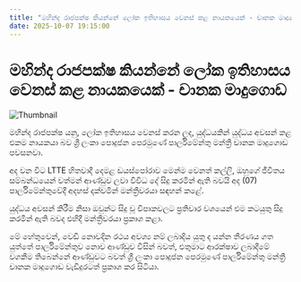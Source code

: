 ```yaml
---
title: "මහින්ද රාජපක්ෂ කියන්නේ ලෝක ඉතිහාසය වෙනස් කළ නායකයෙක් - චානක මාදුගොඩ"
date: 2025-10-07 19:15:00
---
```


# මහින්ද රාජපක්ෂ කියන්නේ ලෝක ඉතිහාසය වෙනස් කළ නායකයෙක් - චානක මාදුගොඩ

![Thumbnail](https://helakuru.sgp1.cdn.digitaloceanspaces.com/esana/images/lib/chanaka-madu.jpg)

මහින්ද රාජපක්ෂ යනු, ලෝක ඉතිහාසය වෙනස් කරන ලද, යුද්ධයකින් යුද්ධය අවසන් කළ එකම නායකයා බව ශ්‍රී ලංකා පොදුජන පෙරමුණේ පාර්ලිමේන්තු මන්ත්‍රී චානක මාදුගොඩ පවසනවා.

අද වන විට LTTE හිතවාදී දෙමළ ඩයස්පෝරාව මෙන්ම වෙනත් කල්ලි, ඔහුගේ ජීවිතය සම්බන්ධයෙන් වත්මන් ආණ්ඩුව ලවා විවිධ දේ සිදු කරමින් ඇති බවයි අද (07) පාර්ලිමේන්තුවේදී අදහස් දක්වමින් මන්ත්‍රීවරයා සඳහන් කළේ.

යුද්ධය අවසන් කිරීම නිසා ඔවුන්ට සිදු වූ විපාකවලට ප්‍රතිචාර වශයෙන් එම කටයුතු සිදු කරමින් ඇති බවද එහිදී මන්ත්‍රීවරයා ප්‍රකාශ කළා.

මේ හේතුවෙන්, වෙඩි නොවදින රථය අවශ්‍ය නම් ලබාදිය යුතු ද යන්න තීරණය ගත යුත්තේ පාර්ලිමේන්තුව නොව ආණ්ඩුව විසින් බවත්, එතුමාට ආරක්ෂාව ලබාදීමේ වගකීම තිබෙන්නේ ආණ්ඩුවට බවත් ශ්‍රී ලංකා පොදුජන පෙරමුණේ පාර්ලිමේන්තු මන්ත්‍රී චානක මාදුගොඩ වැඩිදුරටත් ප්‍රකාශ කර සිටියා.

